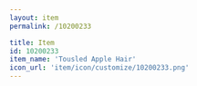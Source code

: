 ```yaml
---
layout: item
permalink: /10200233

title: Item
id: 10200233
item_name: 'Tousled Apple Hair'
icon_url: 'item/icon/customize/10200233.png'
---
```

